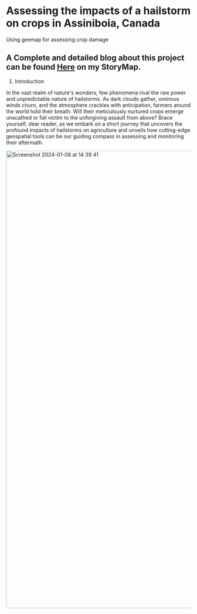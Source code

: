 # Assessing the impacts of a hailstorm on crops in Assiniboia, Canada
Using geemap for assessing crop damage
## A Complete and detailed blog about this project can be found [Here](https://storymaps.com/stories/35aa56593a754a77899364fe622da5f4) on my StoryMap. 

1. Introduction

In the vast realm of nature's wonders, few phenomena rival the raw power and unpredictable nature of hailstorms. As dark clouds gather, ominous winds churn, and the atmosphere crackles with anticipation, farmers around the world hold their breath. Will their meticulously nurtured crops emerge unscathed or fall victim to the unforgiving assault from above? Brace yourself, dear reader, as we embark on a short journey that uncovers the profound impacts of hailstorms on agriculture and unveils how cutting-edge geospatial tools can be our guiding compass in assessing and monitoring their aftermath.

<img width="1248" alt="Screenshot 2024-01-08 at 14 39 41" src="https://github.com/BoineeloMoyo/Hailstorm_Assessment/assets/82944675/56e8dedf-79d3-4a43-a265-5819c29543b9">
  
